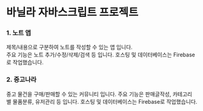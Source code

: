 # 바닐라 자바스크립트 프로젝트
   
### 1. 노트 앱
제목/내용으로 구분하여 노트를 작성할 수 있는 앱 입니다.  
주요 기능은 노트 추가/수정/삭제/검색 등 입니다.
호스팅 및 데이터베이스는 Firebase로 작업했습니다.  

### 2. 중고나라
중고 물건을 구매/판매할 수 있는 커뮤니티 입니다.
주요 기능은 판매글작성, 카테고리 별 물품분류, 유저관리 등 입니다.
호스팅 및 데이터베이스는 Firebase로 작업했습니다.  


